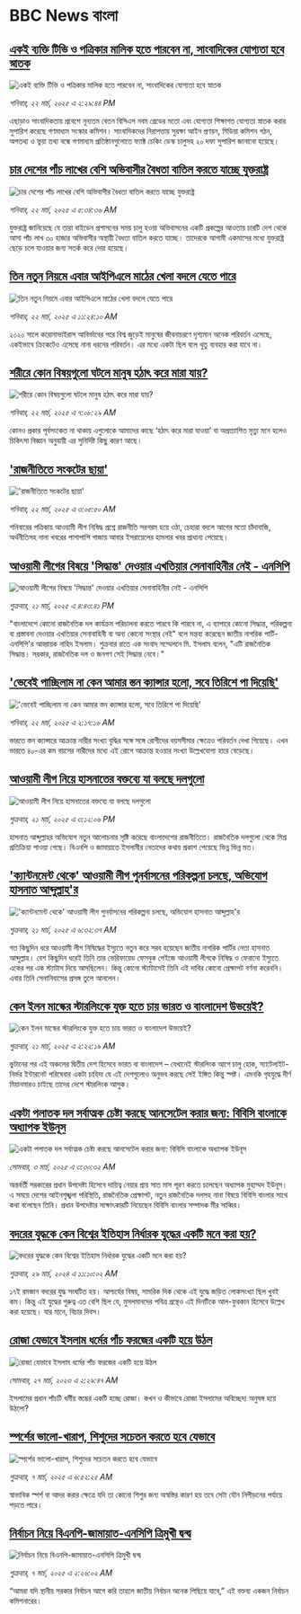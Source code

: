 # BBC News বাংলা## [একই ব্যক্তি টিভি ও পত্রিকার মালিক হতে পারবেন না, সাংবাদিকের যোগ্যতা হবে স্নাতক](https://www.bbc.com/bengali/articles/cdx288d7pzxo?at_campaign=githubrss)![একই ব্যক্তি টিভি ও পত্রিকার মালিক হতে পারবেন না, সাংবাদিকের যোগ্যতা হবে স্নাতক](https://ichef.bbci.co.uk/ace/standard/240/cpsprodpb/8edb/live/5c852ec0-0722-11f0-8c87-edb635ee3d20.jpg)_শনিবার, ২২ মার্চ, ২০২৫ এ ২:২৯:৪৪ PM_এছাড়াও সাংবাদিকতায় প্রবেশে নূন্যতম বেতন বিসিএস নবম গ্রেডের মতো এবং যোগ্যতা শিক্ষাগত যোগ্যতা স্নাতক করার সুপারিশ করেছে গণমাধ্যম সংস্কার কমিশন। সাংবাদিকদের নিরাপত্তায় সুরক্ষা আইন প্রণয়ন, মিডিয়া কমিশন গঠন, অপতথ্য ও ভুয়া তথ্য বন্ধে গণমাধ্যম প্রতিষ্ঠানগুলোতে ফ্যাক্ট চেকিং ডেস্ক চালুসহ ২০ দফা সুপারিশ জানানো হয়েছে।## [চার দেশের পাঁচ লাখের বেশি অভিবাসীর বৈধতা বাতিল করতে যাচ্ছে যুক্তরাষ্ট্র](https://www.bbc.com/bengali/articles/c0egjde8gypo?at_campaign=githubrss)![চার দেশের পাঁচ লাখের বেশি অভিবাসীর বৈধতা বাতিল করতে যাচ্ছে যুক্তরাষ্ট্র](https://ichef.bbci.co.uk/ace/standard/240/cpsprodpb/6bca/live/2aea8400-06cd-11f0-88b7-5556e7b55c5e.jpg)_শনিবার, ২২ মার্চ, ২০২৫ এ ৫:৩৪:৩৬ AM_যুক্তরাষ্ট্র জানিয়েছে যে তারা বাইডেন প্রশাসনের সময় চালু হওয়া অভিবাসনের একটি প্রকল্পের আওতায় চারটি দেশ থেকে আসা পাঁচ লাখ ৩০ হাজার অভিবাসীর অস্থায়ী বৈধতা বাতিল করতে যাচ্ছে। তাদেরকে আগামী একমাসের মধ্যে যুক্তরাষ্ট্র ছেড়ে চলে যাওয়ার জন্য সতর্ক করে দেয়া হয়েছে।## [তিন নতুন নিয়মে এবার আইপিএলে মাঠের খেলা বদলে যেতে পারে](https://www.bbc.com/bengali/articles/crrdvpgkqndo?at_campaign=githubrss)![তিন নতুন নিয়মে এবার আইপিএলে মাঠের খেলা বদলে যেতে পারে](https://ichef.bbci.co.uk/ace/standard/240/cpsprodpb/019e/live/5d3d9d90-0707-11f0-94d4-6f954f5dcfa3.jpg)_শনিবার, ২২ মার্চ, ২০২৫ এ ১১:২৪:১০ AM_২০২০ সালে করোনাভাইরাস আবির্ভাবের পরে বিশ্ব জুড়েই মানুষের জীবনাচরণে দৃশ্যমান অনেক পরিবর্তন এসেছে, একইভাবে ক্রিকেটেও এসেছে নানা ধরনের পরিবর্তন। এর মধ্যে একটা ছিল বলে থুতু ব্যবহার করা যাবে না।## [শরীরে কোন বিষয়গুলো ঘটলে মানুষ হঠাৎ করে মারা যায়?](https://www.bbc.com/bengali/articles/cx282k3ppepo?at_campaign=githubrss)![শরীরে কোন বিষয়গুলো ঘটলে মানুষ হঠাৎ করে মারা যায়?](https://ichef.bbci.co.uk/ace/standard/240/cpsprodpb/de11/live/622b0ae0-af05-11ef-8ab9-9192db313061.jpg)_শনিবার, ২২ মার্চ, ২০২৫ এ ৭:০৮:২৯ AM_কোনও প্রকার পূর্বসংকেত না থাকায় এগুলোকে আমাদের কাছে ‘হঠাৎ করে মারা যাওয়া’ বা অপ্রত্যাশিত মৃত্যু মনে হলেও চিকিৎসা বিজ্ঞান অনুযায়ী এর সুনির্দিষ্ট কিছু কারণ আছে।## ['রাজনীতিতে সংকটের ছায়া'](https://www.bbc.com/bengali/articles/c9de896pdq7o?at_campaign=githubrss)!['রাজনীতিতে সংকটের ছায়া'](https://ichef.bbci.co.uk/ace/standard/240/cpsprodpb/0b9c/live/764d6e90-06c7-11f0-93a4-171bd940979e.jpg)_শনিবার, ২২ মার্চ, ২০২৫ এ ৩:০৫:৫০ AM_শনিবারের পত্রিকায় আওয়ামী লীগ নিষিদ্ধ প্রশ্নে রাজনীতি সরগরম হয়ে ওঠা, চেহারা বদলে আগের মতো চাঁদাবাজি, অর্থনীতিসহ নানা খবরের পাশাপাশি গাজায় আবার ইসরায়েলের হামলার খবর প্রাধান্য পেয়েছে।## [আওয়ামী লীগের বিষয়ে 'সিদ্ধান্ত' দেওয়ার এখতিয়ার সেনাবাহিনীর নেই - এনসিপি](https://www.bbc.com/bengali/articles/cewkrkwd871o?at_campaign=githubrss)![আওয়ামী লীগের বিষয়ে 'সিদ্ধান্ত' দেওয়ার এখতিয়ার সেনাবাহিনীর নেই - এনসিপি](https://ichef.bbci.co.uk/ace/standard/240/cpsprodpb/8083/live/fda622c0-0671-11f0-94d4-6f954f5dcfa3.png)_শুক্রবার, ২১ মার্চ, ২০২৫ এ ৪:৪৩:৪১ PM_"বাংলাদেশে কোনো রাজনৈতিক দল কার্যক্রম পরিচালনা করতে পারবে কি পারবে না, এ ব্যাপারে কোনো সিদ্ধান্ত, পরিকল্পনা বা প্রস্তাবনা দেওয়ার এখতিয়ার সেনাবাহিনী বা অন্য কোনো সংস্থার নেই" বলে মন্তব্য করেছেন জাতীয় নাগরিক পার্টি-এনসিপি'র আহ্বায়ক নাহিদ ইসলাম। শুক্রবার রাতে এক সংবাদ সম্মেলনে মি. ইসলাম বলেন, "এটি রাজনৈতিক সিদ্ধান্ত। সরকার, রাজনৈতিক দল ও জনগণ সেই সিদ্ধান্ত নেবে।"## ['ভেবেই পাচ্ছিলাম না কেন আমার স্তন ক্যান্সার হলো, সবে তিরিশে পা দিয়েছি'](https://www.bbc.com/bengali/articles/c9wp0r29qrlo?at_campaign=githubrss)!['ভেবেই পাচ্ছিলাম না কেন আমার স্তন ক্যান্সার হলো, সবে তিরিশে পা দিয়েছি'](https://ichef.bbci.co.uk/ace/standard/240/cpsprodpb/b19a/live/624aa640-0638-11f0-94d4-6f954f5dcfa3.jpg)_শনিবার, ২২ মার্চ, ২০২৫ এ ২:১৭:১৬ AM_ভারতে স্তন ক্যান্সারে আক্রান্ত নারীর সংখ্যা বৃদ্ধির সঙ্গে সঙ্গে রোগীদের বয়সসীমার ক্ষেত্রেও পরিবর্তন দেখা গিয়েছে। এখন ভারতে ৪০-এর কম বয়সের নারীদের মধ্যে এই রোগে আক্রান্ত হওয়ার সংখ্যা উল্লেখযোগ্য হারে বেড়েছে।## [আওয়ামী লীগ নিয়ে হাসনাতের বক্তব্যে যা বলছে দলগুলো](https://www.bbc.com/bengali/articles/c62zeryn1zzo?at_campaign=githubrss)![আওয়ামী লীগ নিয়ে হাসনাতের বক্তব্যে যা বলছে দলগুলো](https://ichef.bbci.co.uk/ace/standard/240/cpsprodpb/0671/live/5980b580-066b-11f0-8777-f3a97186d396.jpg)_শুক্রবার, ২১ মার্চ, ২০২৫ এ ৩:১২:০৬ PM_হাসনাত আব্দুল্লাহর অভিযোগ নতুন আলোচনার সৃষ্টি করেছে  বাংলাদেশের রাজনীতিতে। রাজনৈতিক দলগুলো থেকে মিশ্র  প্রতিক্রিয়া পাওয়া গেছে।  বিএনপি ও জামায়াতে ইসলামীর নেতাদের কথায়  প্রকাশ পেয়েছে ভিন্ন ভিন্ন মত।## ['ক্যান্টনমেন্ট থেকে' আওয়ামী লীগ পুনর্বাসনের পরিকল্পনা চলছে, অভিযোগ হাসনাত আব্দুল্লাহ'র](https://www.bbc.com/bengali/articles/cg5d357mnveo?at_campaign=githubrss)!['ক্যান্টনমেন্ট থেকে' আওয়ামী লীগ পুনর্বাসনের পরিকল্পনা চলছে, অভিযোগ হাসনাত আব্দুল্লাহ'র](https://ichef.bbci.co.uk/ace/standard/240/cpsprodpb/5d52/live/151e0bf0-0601-11f0-94d4-6f954f5dcfa3.jpg)_শুক্রবার, ২১ মার্চ, ২০২৫ এ ৬:৩২:৩৭ AM_গত কিছুদিন ধরে আওয়ামী লীগ নিষিদ্ধের ইস্যুতে নতুন করে সরব হয়েছেন জাতীয় নাগরিক পার্টির নেতা হাসনাত আব্দুল্লাহ। বেশ কিছুদিন ধরেই তিনি তার ভেরিফায়েড ফেসবুক পেইজে আওয়ামী লীগকে নিষিদ্ধ ও ফেরানো ইস্যুতে একের পর এক স্ট্যাটাস দিয়ে আসছিলেন। কিন্তু কোনো স্ট্যাটাসেই তিনি এই দাবির কোনো প্রেক্ষাপট বর্ণনা করেননি। এবার তিনি সেনানিবাসের প্রসঙ্গ তুলে আনলেন।## [কেন ইলন মাস্কের স্টারলিংকে যুক্ত হতে চায় ভারত ও বাংলাদেশ উভয়েই?](https://www.bbc.com/bengali/articles/crlxw8x831yo?at_campaign=githubrss)![কেন ইলন মাস্কের স্টারলিংকে যুক্ত হতে চায় ভারত ও বাংলাদেশ উভয়েই?](https://ichef.bbci.co.uk/ace/standard/240/cpsprodpb/6ec6/live/f2f45560-04c6-11f0-97d3-37df2b293ed1.jpg)_শুক্রবার, ২১ মার্চ, ২০২৫ এ ২:২২:১৯ AM_ভুটানের পর এই অঞ্চলের দ্বিতীয় দেশ হিসেবে ভারত বা বাংলাদেশ – যেখানেই স্টারলিংক আগে চালু হোক, স্যাটেলাইট-নির্ভর ইন্টারনেট পরিষেবার একটা চাহিদা যে এই দেশগুলোও অনুভব করছে সেই ইঙ্গিত কিন্তু স্পষ্ট। এমনকি গৃহযুদ্ধে দীর্ণ মিয়ানমারও চাইছে তাদের দেশে স্টারলিংক আসুক।## [একটা পলাতক দল সর্বাত্মক চেষ্টা করছে আনসেটেল করার জন্য:  বিবিসি বাংলাকে অধ্যাপক ইউনূস ](https://www.bbc.com/bengali/articles/cn4yy9gr8dlo?at_campaign=githubrss)![একটা পলাতক দল সর্বাত্মক চেষ্টা করছে আনসেটেল করার জন্য:  বিবিসি বাংলাকে অধ্যাপক ইউনূস ](https://ichef.bbci.co.uk/ace/standard/240/cpsprodpb/62c1/live/00c95a20-f5bb-11ef-896e-d7e7fb1719a4.jpg)_সোমবার, ৩ মার্চ, ২০২৫ এ ৩:৩০:৩২ AM_অন্তর্বর্তী সরকারের প্রধান উপদেষ্টা হিসেবে দায়িত্ব নেয়ার প্রায় সাত মাস পূরণ করতে চলেছেন অধ্যাপক মুহাম্মদ ইউনূস। এ সময়ে দেশের আইনশৃঙ্খলা পরিস্থিতি, রাজনৈতিক প্রেক্ষাপট, নতুন রাজনৈতিক দলসহ নানা বিষয়ে বিবিসি বাংলার সাথে কথা বলেছেন তিনি। প্রধান উপদেষ্টার সাক্ষাৎকারটি নিয়েছেন বিবিসি বাংলার সম্পাদক মীর সাব্বির।## [বদরের যুদ্ধকে কেন বিশ্বের ইতিহাস নির্ধারক যুদ্ধের একটি মনে করা হয়?](https://www.bbc.com/bengali/articles/c2v92ydq8jyo?at_campaign=githubrss)![বদরের যুদ্ধকে কেন বিশ্বের ইতিহাস নির্ধারক যুদ্ধের একটি মনে করা হয়?](https://ichef.bbci.co.uk/ace/standard/240/cpsprodpb/1a54/live/11b49b60-edb0-11ee-860f-4b0b053e4cd0.jpg)_শুক্রবার, ২৯ মার্চ, ২০২৪ এ ১১:১০:০২ AM_১৭ই রমজান বদরের যুদ্ধ সংঘটিত হয়। আশ্চর্যের বিষয়, সামরিক দিক থেকে এই যুদ্ধে জড়িত লোকসংখ্যা ছিল খুবই কম। কিন্তু এই যুদ্ধের গুরুত্ব এত বেশি ছিল যে, মুসলমানদের পবিত্র গ্রন্থেও এই দিনটিকে আল-ফুরকান হিসেবে উল্লেখ করা হয়েছে। যার মানে, বিচার দিবস।## [রোজা যেভাবে ইসলাম ধর্মের পাঁচ ফরজের একটি হয়ে উঠল](https://www.bbc.com/bengali/articles/c3g54741n7xo?at_campaign=githubrss)![রোজা যেভাবে ইসলাম ধর্মের পাঁচ ফরজের একটি হয়ে উঠল](https://ichef.bbci.co.uk/ace/standard/240/cpsprodpb/4189/live/d60d8e90-cbe7-11ed-b78d-cd916892f770.jpg)_সোমবার, ২৭ মার্চ, ২০২৩ এ ২:২৯:৪৭ AM_ইসলামের প্রধান পাঁচটি ধর্মীয় স্তম্ভের একটি হচ্ছে রোজা। কখন ও কীভাবে রোজা ইসলামের অবিচ্ছেদ্য অনুষঙ্গ হয়ে উঠলো?## [স্পর্শের ভালো-খারাপ, শিশুদের সচেতন করতে হবে যেভাবে](https://www.bbc.com/bengali/articles/cq8y7ejvzjxo?at_campaign=githubrss)![স্পর্শের ভালো-খারাপ, শিশুদের সচেতন করতে হবে যেভাবে](https://ichef.bbci.co.uk/ace/standard/240/cpsprodpb/3150/live/3c68c8f0-faa6-11ef-815c-cf37b1275dcf.jpg)_শুক্রবার, ৭ মার্চ, ২০২৫ এ ৬:৫২:২৫ AM_স্বাভাবিক স্পর্শ বা আদর করার ক্ষেত্রে যদি তা কোনো শিশুর জন্য অস্বস্তির কারণ হয় তবে সেটা যৌন নিপীড়নের পর্যায়ে পড়তে পারে।## [নির্বাচন নিয়ে বিএনপি-জামায়াত-এনসিপি ত্রিমুখী দ্বন্দ্ব ](https://www.bbc.com/bengali/articles/cj4nwwdxy2wo?at_campaign=githubrss)![নির্বাচন নিয়ে বিএনপি-জামায়াত-এনসিপি ত্রিমুখী দ্বন্দ্ব ](https://ichef.bbci.co.uk/ace/standard/240/cpsprodpb/05c9/live/86d96b70-fa78-11ef-9e61-71ee71f26eb1.jpg)_শুক্রবার, ৭ মার্চ, ২০২৫ এ ২:২৬:০২ AM_“আমরা যদি স্থানীয় সরকার নির্বাচন আগে করি তাহলে জাতীয় নির্বাচন অনেক পিছিয়ে যাবে,” এই বক্তব্য একজন নির্বাচন কমিশনারের।
